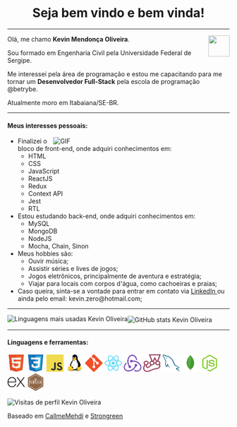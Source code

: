 <h1 align='center'> Seja bem vindo e bem vinda! </h1>
<hr>
<a href="https://www.linkedin.com/in/kevinmendoncaoliveira/" target="blank">
  <img align="right" src="https://i.ibb.co/Kx2GSrT/linkedin.png" width="48px" height="48px">
</a>
<p align="left" >
Olá, me chamo <b>Kevin Mendonça Oliveira</b>.
</p>
<p align="left" >
Sou formado em Engenharia Civil pela Universidade Federal de Sergipe.
</p>
<p align="left" >
Me interessei pela área de programação e estou me capacitando para me tornar um <b>Desenvolvedor Full-Stack</b> pela escola de programação @betrybe.
</p>
<p align="left" >
Atualmente moro em Itabaiana/SE-BR.
</p>
<hr>
<h4>Meus interesses pessoais: </h4>
<img align="right" alt="GIF" src="https://octocat-generator-assets.githubusercontent.com/my-octocat-1622839571924.png" width="400px" />
<ul>
  <li>Finalizei o bloco de front-end, onde adquiri conhecimentos em:
    <ul>
      <li>HTML</li>
      <li>CSS</li>
      <li>JavaScript</li>
      <li>ReactJS</li>
      <li>Redux</li>
      <li>Context API</li>
      <li>Jest</li>
      <li>RTL</li>
    </ul>
  </li>
  <li>Estou estudando back-end, onde adquiri conhecimentos em:
    <ul>
      <li>MySQL</li>
      <li>MongoDB</li>
      <li>NodeJS</li>
      <li>Mocha, Chain, Sinon</li>
    </ul>
  </li>
  <li>Meus hobbies são:
    <ul>
    <li>Ouvir música;</li>
    <li>Assistir séries e lives de jogos;</li>
    <li>Jogos eletrônicos, principalmente de aventura e estratégia;</li>
    <li>Viajar para locais com corpos d'água, como cachoeiras e praias;</li>
    </ul>
  </li>
  <li>Caso queira, sinta-se a vontade para entrar em contato via 
    <a href="https://www.linkedin.com/in/kevinmendoncaoliveira/" target="blank">
      LinkedIn
    </a>
    ou ainda pelo email: kevin.zero@hotmail.com;</li>
</ul>
<hr>
<p>
  <img align="left" src="https://github-readme-stats.vercel.app/api/top-langs/?username=kevin-ol&layout=compact" alt="Linguagens mais usadas Kevin Oliveira" />
</p>
<p>
  <img align="center" src="https://github-readme-stats.vercel.app/api?username=kevin-ol&show_icons=true&theme=radical" alt="GitHub stats Kevin Oliveira" />
</p>
<hr>
<h4>Linguagens e ferramentas:</h4>
<p align="left">
<img src="https://raw.githubusercontent.com/devicons/devicon/master/icons/html5/html5-original.svg" alt="html5" width="40" height="40"/> 
<img src="https://raw.githubusercontent.com/devicons/devicon/master/icons/css3/css3-original.svg" alt="css3" width="40" height="40"/> 
<img src="https://raw.githubusercontent.com/devicons/devicon/master/icons/javascript/javascript-original.svg" alt="javascript" width="40" height="40"/> 
<img src="https://raw.githubusercontent.com/devicons/devicon/master/icons/linux/linux-original.svg" alt="linux" width="40" height="40" />
<img src="https://raw.githubusercontent.com/devicons/devicon/master/icons/git/git-original.svg" alt="git" width="40" height="40"/> 
<img src="https://raw.githubusercontent.com/devicons/devicon/master/icons/react/react-original.svg" alt="git" width="40" height="40"/> 
<img src="https://raw.githubusercontent.com/devicons/devicon/master/icons/redux/redux-original.svg" alt="git" width="40" height="40"/> 
<img src="https://raw.githubusercontent.com/devicons/devicon/master/icons/jest/jest-plain.svg" alt="git" width="40" height="40"/>
<img src="https://raw.githubusercontent.com/devicons/devicon/master/icons/mysql/mysql-original.svg" alt="git" width="40" height="40"/>
<img src="https://raw.githubusercontent.com/devicons/devicon/master/icons/mongodb/mongodb-original.svg" alt="git" width="40" height="40"/> 
<img src="https://raw.githubusercontent.com/devicons/devicon/master/icons/nodejs/nodejs-original.svg" alt="git" width="40" height="40"/>
<img src="https://raw.githubusercontent.com/devicons/devicon/master/icons/express/express-original.svg" alt="git" width="40" height="40"/> 
<img src="https://raw.githubusercontent.com/devicons/devicon/master/icons/mocha/mocha-plain.svg" alt="git" width="40" height="40"/> 
</p>
<p align="left"> <img src="https://komarev.com/ghpvc/?username=Kevin-Ol" alt="Visitas de perfil Kevin Oliveira" /> </p>
<p>
Baseado em <a href="https://github.com/CallmeMehdi" target="blank">CallmeMehdi</a> e <a href="https://github.com/Strongreen" target="blank">Strongreen</a>
</p>
